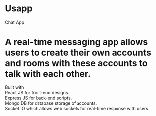 # Usapp
Chat App

# A real-time messaging app allows users to create their own accounts and rooms with these accounts to talk with each other.

Built with  <br/>
React JS for front-end designs. <br/>
Express JS for back-end scripts.  <br/>
Mongo DB for database storage of accounts.  <br/>
Socket.IO which allows web sockets for real-time response with users.  <br/>
